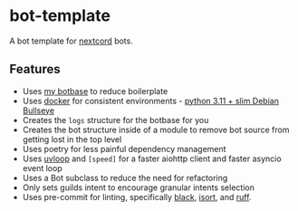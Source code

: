 # bot-template

A bot template for [nextcord](https://github.com/nextcord/nextcord) bots.

## Features

- Uses [my botbase](https://github.com/ooliver1/botbase) to reduce boilerplate
- Uses [docker](https://www.docker.com) for consistent environments - [python 3.11 + slim Debian Bullseye](https://github.com/docker-library/python/blob/331890ef059fae05f84c652520b78c340526dc71/3.11/slim-bullseye/Dockerfile)
- Creates the `logs` structure for the botbase for you
- Creates the bot structure inside of a module to remove bot source from getting lost in the top level
- Uses poetry for less painful dependency management
- Uses [uvloop](https://github.com/MagicStack/uvloop) and `[speed]` for a faster aiohttp client and faster asyncio event loop
- Uses a Bot subclass to reduce the need for refactoring
- Only sets guilds intent to encourage granular intents selection
- Uses pre-commit for linting, specifically [black](https://github.com/psf/black), [isort](https://github.com/PyCQA/isort), and [ruff](https://github.com/charliermarsh/ruff).
